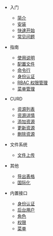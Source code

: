 
- 入门

  - [简介](prologue/introduction.md)
  - [安装](prologue/install.md)
  - [快速开始](prologue/quickstart.md)
  - [常见问题](prologue/question.md)
 
  
- 指南

  - [使用说明](guide/usage.md)
  - [配置文件](guide/config.md)
  - [命令行](guide/command.md)
  - [身份认证](guide/authentication.md)
  - [RBAC 权限管理](guide/rbac.md)
  - [菜单管理](guide/menu.md)

- CURD

  - [资源列表](curd/getResources.md)
  - [资源详情](curd/getResource.md)
  - [添加资源](curd/addResource.md)
  - [更新资源](curd/updateResource.md)
  - [删除资源](curd/destroyResource.md)

- 文件系统

  - [文件上传](filesystem/upload.md)

- 其他

  - [导出表格](other/export.md)
  - [国际化](other/i18n.md)


- 内置接口

  - [身份认证](api/authentication.md)
  - [后台用户](api/user.md)
  - [角色](api/role.md)
  - [权限](api/permission.md)
  - [菜单](api/menu.md)

 